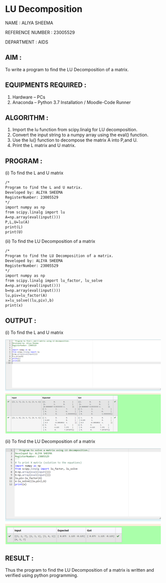 # LU Decomposition 
NAME : ALIYA SHEEMA 

REFERENCE NUMBER : 23005529

DEPARTMENT : AIDS
## AIM :
To write a program to find the LU Decomposition of a matrix.

## EQUIPMENTS REQUIRED :
1. Hardware – PCs
2. Anaconda – Python 3.7 Installation / Moodle-Code Runner

## ALGORITHM :
1. Import the lu function from scipy.linalg for LU decomposition.
2. Convert the input string to a numpy array using the eval() function.
3. Use the lu() function to decompose the matrix A into P,and U.
4. Print the L matrix and U matrix.

## PROGRAM :
(i) To find the L and U matrix
```
/*
Program to find the L and U matrix.
Developed by: ALIYA SHEEMA
RegisterNumber: 23005529
*/
import numpy as np
from scipy.linalg import lu
A=np.array(eval(input()))
P,L,U=lu(A)
print(L)
print(U)
```
(ii) To find the LU Decomposition of a matrix
```
/*
Program to find the LU Decomposition of a matrix.
Developed by: ALIYA SHEEMA
RegisterNumber: 23005529 
*/
import numpy as np
from scipy.linalg import lu_factor, lu_solve
A=np.array(eval(input()))
b=np.array(eval(input()))
lu,piv=lu_factor(A)
x=lu_solve((lu,piv),b)
print(x)
```

## OUTPUT :
(i) To find the L and U matrix

![Alt text](<Output 2.png>)

(ii) To find the LU Decomposition of a matrix

![Alt text](<OUTPUT 1.png>)


## RESULT :
Thus the program to find the LU Decomposition of a matrix is written and verified using python programming.

